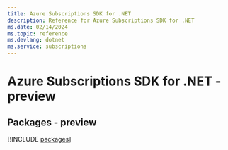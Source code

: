 ```yaml
---
title: Azure Subscriptions SDK for .NET
description: Reference for Azure Subscriptions SDK for .NET
ms.date: 02/14/2024
ms.topic: reference
ms.devlang: dotnet
ms.service: subscriptions
---
```

# Azure Subscriptions SDK for .NET - preview
## Packages - preview
[!INCLUDE [packages](subscriptions-index.md)]